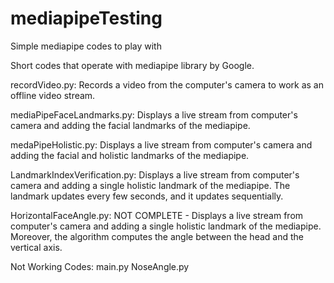 # mediapipeTesting
Simple mediapipe codes to play with

Short codes that operate with mediapipe library by Google.

recordVideo.py:
	Records a video from the computer's camera to work as an offline video stream.

mediaPipeFaceLandmarks.py:
	Displays a live stream from computer's camera and adding the facial landmarks of the mediapipe.

medaPipeHolistic.py:
	Displays a live stream from computer's camera and adding the facial and holistic landmarks of the mediapipe.

LandmarkIndexVerification.py:
	Displays a live stream from computer's camera and adding a single holistic landmark of the mediapipe. The landmark updates every few seconds, and it updates sequentially.

HorizontalFaceAngle.py:
	NOT COMPLETE - Displays a live stream from computer's camera and adding a single holistic landmark of the mediapipe. Moreover, the algorithm computes the angle between the head and the vertical axis.

Not Working Codes:
	main.py
	NoseAngle.py

